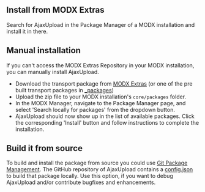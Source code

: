 ## Install from MODX Extras

Search for AjaxUpload in the Package Manager of a MODX installation and install it in there.

## Manual installation

If you can't access the MODX Extras Repository in your MODX installation, you can manually install AjaxUpload.

* Download the transport package from [MODX Extras](http://modx.com/extras/package/ajaxupload2)
  (or one of the pre built transport packages in [_packages](https://github.com/Jako/AjaxUpload/tree/master/_packages))
* Upload the zip file to your MODX installation's `core/packages` folder.
* In the MODX Manager, navigate to the Package Manager page, and select 'Search locally for packages' from the dropdown 
  button.
* AjaxUpload should now show up in the list of available packages. Click the corresponding 'Install' button and follow 
  instructions to complete the installation.

## Build it from source

To build and install the package from source you could use [Git Package Management](https://github.com/TheBoxer/Git-Package-Management). 
The GitHub repository of AjaxUpload contains a [config.json](https://github.com/Jako/AjaxUpload/blob/master/_build/config.json) 
to build that package locally. Use this option, if you want to debug AjaxUpload and/or contribute bugfixes and enhancements.

<!-- Piwik -->
<script type="text/javascript">
  var _paq = _paq || [];
  _paq.push(['trackPageView']);
  _paq.push(['enableLinkTracking']);
  (function() {
    var u="//piwik.partout.info/";
    _paq.push(['setTrackerUrl', u+'piwik.php']);
    _paq.push(['setSiteId', 14]);
    var d=document, g=d.createElement('script'), s=d.getElementsByTagName('script')[0];
    g.type='text/javascript'; g.async=true; g.defer=true; g.src=u+'piwik.js'; s.parentNode.insertBefore(g,s);
  })();
</script>
<noscript><p><img src="//piwik.partout.info/piwik.php?idsite=14" style="border:0;" alt="" /></p></noscript>
<!-- End Piwik Code -->
